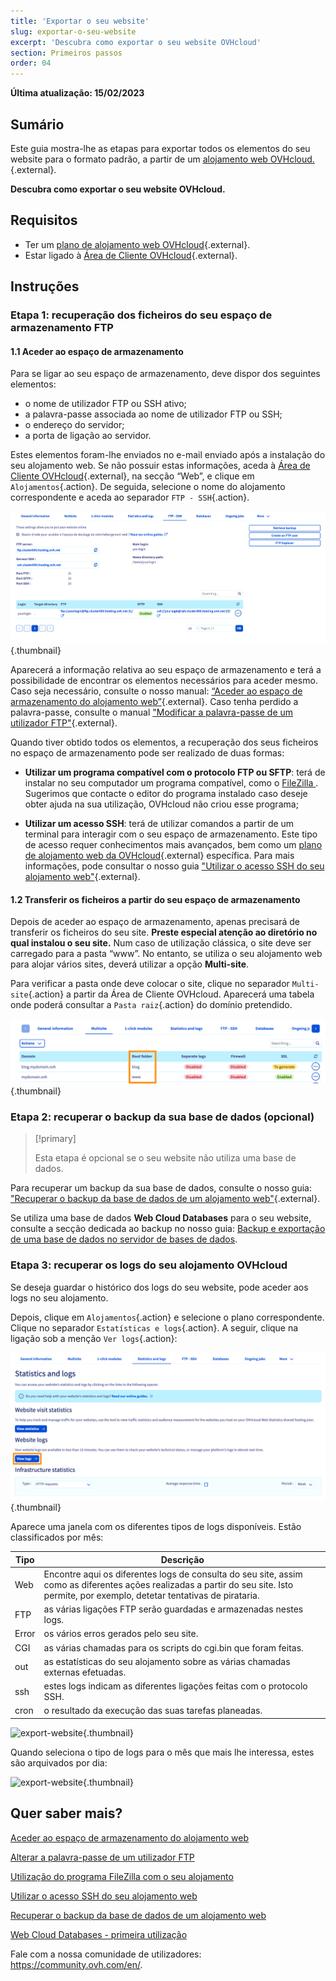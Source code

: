 ```yaml
---
title: 'Exportar o seu website'
slug: exportar-o-seu-website
excerpt: 'Descubra como exportar o seu website OVHcloud'
section: Primeiros passos
order: 04
---
```


**Última atualização: 15/02/2023**

## Sumário

Este guia mostra-lhe as etapas para exportar todos os elementos do seu website para o formato padrão, a partir de um [alojamento web OVHcloud.](https://www.ovhcloud.com/pt/web-hosting/){.external}.

**Descubra como exportar o seu website OVHcloud.**

## Requisitos

- Ter um [plano de alojamento web OVHcloud](https://www.ovhcloud.com/pt/web-hosting/){.external}.
- Estar ligado à [Área de Cliente OVHcloud](https://www.ovh.com/auth/?action=gotomanager&from=https://www.ovh.pt/&ovhSubsidiary=pt){.external}.

## Instruções

### Etapa 1: recuperação dos ficheiros do seu espaço de armazenamento FTP

#### 1.1 Aceder ao espaço de armazenamento

Para se ligar ao seu espaço de armazenamento, deve dispor dos seguintes elementos:

- o nome de utilizador FTP ou SSH ativo;
- a palavra-passe associada ao nome de utilizador FTP ou SSH;
- o endereço do servidor;
- a porta de ligação ao servidor.

Estes elementos foram-lhe enviados no e-mail enviado após a instalação do seu alojamento web. Se não possuir estas informações, aceda à [Área de Cliente OVHcloud](https://www.ovh.com/auth/?action=gotomanager&from=https://www.ovh.pt/&ovhSubsidiary=pt){.external}, na secção “Web”, e clique em `Alojamentos`{.action}. De seguida, selecione o nome do alojamento correspondente e aceda ao separador `FTP - SSH`{.action}. 

![export-website](images/export-website-step1-1.png){.thumbnail}

Aparecerá a informação relativa ao seu espaço de armazenamento e terá a possibilidade de encontrar os elementos necessários para aceder mesmo. Caso seja necessário, consulte o nosso manual: [“Aceder ao espaço de armazenamento do alojamento web”](../aceder-espaco-de-armazenamento-ftp-alojamento-web/){.external}. Caso tenha perdido a palavra-passe, consulte o manual ["Modificar a palavra-passe de um utilizador FTP"](../alterar-palavra-passe-utilizador-ftp/){.external}.

Quando tiver obtido todos os elementos, a recuperação dos seus ficheiros no espaço de armazenamento pode ser realizado de duas formas:

- **Utilizar um programa compatível com o protocolo FTP ou SFTP**: terá de instalar no seu computador um programa compatível, como o [ FileZilla ](../partilhado_guia_de_utilizacao_do_filezilla/). Sugerimos que contacte o editor do programa instalado caso deseje obter ajuda na sua utilização, OVHcloud não criou esse programa;

- **Utilizar um acesso SSH**: terá de utilizar comandos a partir de um terminal para interagir com o seu espaço de armazenamento. Este tipo de acesso requer conhecimentos mais avançados, bem como um [plano de alojamento web da OVHcloud](https://www.ovhcloud.com/pt/web-hosting/){.external} específica. Para mais informações, pode consultar o nosso guia  ["Utilizar o acesso SSH do seu alojamento web"](../partilhado_o_ssh_nos_alojamentos_partilhados/){.external}. 

#### 1.2 Transferir os ficheiros a partir do seu espaço de armazenamento

Depois de aceder ao espaço de armazenamento, apenas precisará de transferir os ficheiros do seu site. **Preste especial atenção ao diretório no qual instalou o seu site.** Num caso de utilização clássica, o site deve ser carregado para a pasta “www”. No entanto, se utiliza o seu alojamento web para alojar vários sites, deverá utilizar a opção **Multi-site**.

Para verificar a pasta onde deve colocar o site, clique no separador `Multi-site`{.action} a partir da Área de Cliente OVHcloud. Aparecerá uma tabela onde poderá consultar a `Pasta raiz`{.action} do domínio pretendido.

![export-website](images/export-website-step1-2.png){.thumbnail}

### Etapa 2: recuperar o backup da sua base de dados (opcional) 

> [!primary]
>
> Esta etapa é opcional se o seu website não utiliza uma base de dados.
>

Para recuperar um backup da sua base de dados, consulte o nosso guia:
["Recuperar o backup da base de dados de um alojamento web"](../partilhado_guia_de_exportacao_de_uma_base_de_dados_mysql/){.external}.

Se utiliza uma base de dados **Web Cloud Databases** para o seu website, consulte a secção dedicada ao backup no nosso guia:
[Backup e exportação de uma base de dados no servidor de bases de dados](https://docs.ovh.com/pt/hosting/backup-exportacao-base-de-dados/).

### Etapa 3: recuperar os logs do seu alojamento OVHcloud

Se deseja guardar o histórico dos logs do seu website, pode aceder aos logs no seu alojamento.

Depois, clique em `Alojamentos`{.action} e selecione o plano correspondente. Clique no separador `Estatísticas e logs`{.action}. A seguir, clique na ligação sob a menção `Ver logs`{.action}:

![export-website](images/export-website-step3-1.png){.thumbnail}

Aparece uma janela com os diferentes tipos de logs disponíveis.  Estão classificados por mês:

| Tipo  	| Descrição                                                                                                                                                                                         	|
|-------	|-----------------------------------------------------------------------------------------------------------------------------------------------------------------------------------------------------	|
| Web   	| Encontre aqui os diferentes logs de consulta do seu site, assim como as diferentes ações realizadas a partir do seu site. Isto permite, por exemplo, detetar tentativas de pirataria. 	|
| FTP   	| as várias ligações FTP serão guardadas e armazenadas nestes logs.                                                                                                                     	|
| Error 	| os vários erros gerados pelo seu site.                                                                                                                                                    	|
| CGI   	| as várias chamadas para os scripts do cgi.bin que foram feitas.                                                                                                                                     	|
| out   	| as estatísticas do seu alojamento sobre as várias chamadas externas efetuadas.                                                                                                                  	|
| ssh   	| estes logs indicam as diferentes ligações feitas com o protocolo SSH.                                                                                                                      	|
| cron  	| o resultado da execução das suas tarefas planeadas.                                                                                                                                                	|

![export-website](images/export-website-step3-3.png){.thumbnail}

Quando seleciona o tipo de logs para o mês que mais lhe interessa, estes são arquivados por dia:

![export-website](images/export-website-step3-4.png){.thumbnail}

## Quer saber mais?

[Aceder ao espaço de armazenamento do alojamento web](../aceder-espaco-de-armazenamento-ftp-alojamento-web/)

[Alterar a palavra-passe de um utilizador FTP](../alterar-palavra-passe-utilizador-ftp/)

[Utilização do programa FileZilla com o seu alojamento](../partilhado_guia_de_utilizacao_do_filezilla/)

[Utilizar o acesso SSH do seu alojamento web](../partilhado_o_ssh_nos_alojamentos_partilhados/)

[Recuperar o backup da base de dados de um alojamento web](../partilhado_guia_de_exportacao_de_uma_base_de_dados_mysql/)

[Web Cloud Databases - primeira utilização](https://docs.ovh.com/pt/clouddb/comecar-com-clouddb/)

Fale com a nossa comunidade de utilizadores: <https://community.ovh.com/en/>.

